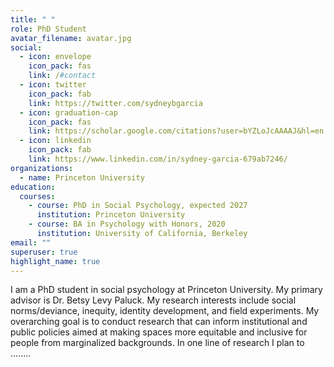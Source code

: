 ```yaml
---
title: " "
role: PhD Student
avatar_filename: avatar.jpg
social:
  - icon: envelope
    icon_pack: fas
    link: /#contact
  - icon: twitter
    icon_pack: fab
    link: https://twitter.com/sydneybgarcia
  - icon: graduation-cap
    icon_pack: fas
    link: https://scholar.google.com/citations?user=bYZLoJcAAAAJ&hl=en
  - icon: linkedin
    icon_pack: fab
    link: https://www.linkedin.com/in/sydney-garcia-679ab7246/
organizations:
  - name: Princeton University
education:
  courses:
    - course: PhD in Social Psychology, expected 2027
      institution: Princeton University
    - course: BA in Psychology with Honors, 2020
      institution: University of California, Berkeley
email: ""
superuser: true
highlight_name: true
---
```

I am a PhD student in social psychology at Princeton University. My primary advisor is Dr. Betsy Levy Paluck. My research interests include social norms/deviance, inequity, identity development, and field experiments. My overarching goal is to conduct research that can inform institutional and public policies aimed at making spaces more equitable and inclusive for people from marginalized backgrounds. In one line of research I plan to ........